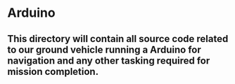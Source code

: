 # Arduino
## This directory will contain all source code related to our ground vehicle running a Arduino for navigation and any other tasking required for mission completion. 
